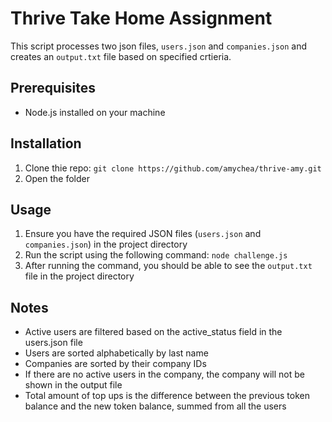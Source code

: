 # Thrive Take Home Assignment

This script processes two json files, `users.json` and `companies.json` and creates an `output.txt` file based on specified crtieria.

## Prerequisites

- Node.js installed on your machine

## Installation

1. Clone thie repo: `git clone https://github.com/amychea/thrive-amy.git`
2. Open the folder

## Usage

1. Ensure you have the required JSON files (`users.json` and `companies.json`) in the project directory
2. Run the script using the following command: `node challenge.js`
3. After running the command, you should be able to see the `output.txt` file in the project directory

## Notes

- Active users are filtered based on the active_status field in the users.json file
- Users are sorted alphabetically by last name
- Companies are sorted by their company IDs
- If there are no active users in the company, the company will not be shown in the output file
- Total amount of top ups is the difference between the previous token balance and the new token balance, summed from all the users
